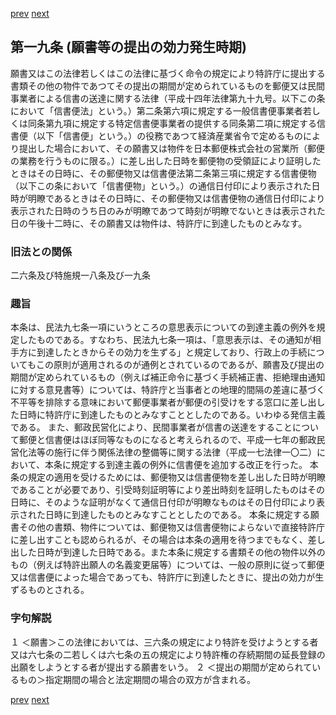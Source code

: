 [prev](/specific/markdowns/特許法/022_Mp-Ch_1-At_18_2.md)
[next](/specific/markdowns/特許法/024_Mp-Ch_1-At_20.md)
## 第一九条 (願書等の提出の効力発生時期)
願書又はこの法律若しくはこの法律に基づく命令の規定により特許庁に提出する書類その他の物件であつてその提出の期間が定められているものを郵便又は民間事業者による信書の送達に関する法律（平成十四年法律第九十九号。以下この条において「信書便法」という。）第二条第六項に規定する一般信書便事業者若しくは同条第九項に規定する特定信書便事業者の提供する同条第二項に規定する信書便（以下「信書便」という。）の役務であつて経済産業省令で定めるものにより提出した場合において、その願書又は物件を日本郵便株式会社の営業所（郵便の業務を行うものに限る。）に差し出した日時を郵便物の受領証により証明したときはその日時に、その郵便物又は信書便法第二条第三項に規定する信書便物（以下この条において「信書便物」という。）の通信日付印により表示された日時が明瞭であるときはその日時に、その郵便物又は信書便物の通信日付印により表示された日時のうち日のみが明瞭であつて時刻が明瞭でないときは表示された日の午後十二時に、その願書又は物件は、特許庁に到達したものとみなす。

### 旧法との関係
二六条及び特施規一八条及び一九条

### 趣旨
本条は、民法九七条一項にいうところの意思表示についての到達主義の例外を規定したものである。すなわち、民法九七条一項は、「意思表示は、その通知が相手方に到達したときからその効力を生ずる」と規定しており、行政上の手続についてもこの原則が適用されるのが通例とされているのであるが、願書及び提出の期間が定められているもの（例えば補正命令に基づく手続補正書、拒絶理由通知に対する意見書等）については、特許庁と当事者との地理的間隔の差違に基づく不平等を排除する意味において郵便事業者が郵便の引受けをする窓口に差し出した日時に特許庁に到達したものとみなすこととしたのである。いわゆる発信主義である。
また、郵政民営化により、民間事業者が信書の送達をすることについて郵便と信書便はほぼ同等なものになると考えられるので、平成一七年の郵政民営化法等の施行に伴う関係法律の整備等に関する法律（平成一七法律一〇二）において、本条に規定する到達主義の例外に信書便を追加する改正を行った。
本条の規定の適用を受けるためには、郵便物又は信書便物を差し出した日時が明瞭であることが必要であり、引受時刻証明等により差出時刻を証明したものはその日時に、そのような証明がなくて通信日付印が明瞭なものはその日付印により表示された日時に到達したものとみなすこととしたのである。
本条に規定する願書その他の書類、物件については、郵便物又は信書便物によらないで直接特許庁に差し出すことも認められるが、その場合は本条の適用を待つまでもなく、差し出した日時が到達した日時である。また本条に規定する書類その他の物件以外のもの（例えば特許出願人の名義変更届等）については、一般の原則に従って郵便又は信書便によった場合であっても、特許庁に到達したときに、提出の効力が生ずるものとされる。

### 字句解説
１ ＜願書＞この法律においては、三六条の規定により特許を受けようとする者又は六七条の二若しくは六七条の五の規定により特許権の存続期間の延長登録の出願をしようとする者が提出する願書をいう。
２ ＜提出の期間が定められているもの＞指定期間の場合と法定期間の場合の双方が含まれる。

[prev](/specific/markdowns/特許法/022_Mp-Ch_1-At_18_2.md)
[next](/specific/markdowns/特許法/024_Mp-Ch_1-At_20.md)